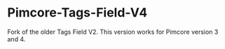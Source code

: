# Pimcore-Tags-Field-V4

Fork of the older Tags Field V2.
This version works for Pimcore version 3 and 4.
